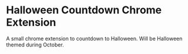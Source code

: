 # Halloween Countdown Chrome Extension

A small chrome extension to countdown to Halloween. Will be Halloween themed during October.


